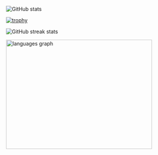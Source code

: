
![GitHub stats](https://github-readme-stats.vercel.app/api?username=0baydullah&show_icons=true)  

[![trophy](https://github-profile-trophy.vercel.app/?username=0baydullah)](https://github.com/ryo-ma/github-profile-trophy)

 

![GitHub streak stats](https://github-readme-streak-stats.herokuapp.com/?user=0baydullah)  

  <img src="https://github-readme-stats.vercel.app/api/top-langs?username=0baydullah&locale=en&hide_title=false&layout=compact&card_width=500&langs_count=15&theme=tokyonight&hide_border=false" height="300" width="400" alt="languages graph"  />

